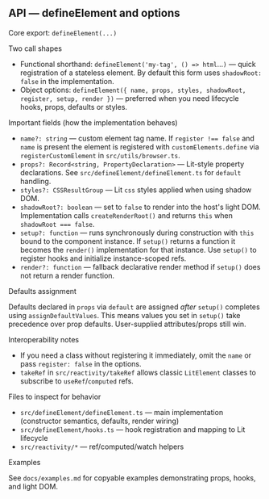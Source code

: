 ## API — defineElement and options

Core export: `defineElement(...)`

Two call shapes

- Functional shorthand: `defineElement('my-tag', () => html`...`)` — quick registration of a stateless element. By
  default this form uses `shadowRoot: false` in the implementation.
- Object options: `defineElement({ name, props, styles, shadowRoot, register, setup, render })` — preferred when you
  need lifecycle hooks, props, defaults or styles.

Important fields (how the implementation behaves)

- `name?: string` — custom element tag name. If `register !== false` and `name` is present the element is registered
  with `customElements.define` via `registerCustomElement` in `src/utils/browser.ts`.
- `props?: Record<string, PropertyDeclaration>` — Lit-style property declarations. See `src/defineElement/defineElement.ts`
  for `default` handling.
- `styles?: CSSResultGroup` — Lit `css` styles applied when using shadow DOM.
- `shadowRoot?: boolean` — set to `false` to render into the host's light DOM. Implementation calls `createRenderRoot()`
  and returns `this` when `shadowRoot === false`.
- `setup?: function` — runs synchronously during construction with `this` bound to the component instance. If
  `setup()` returns a function it becomes the `render()` implementation for that instance. Use `setup()` to register
  hooks and initialize instance-scoped refs.
- `render?: function` — fallback declarative render method if `setup()` does not return a render function.

Defaults assignment

Defaults declared in `props` via `default` are assigned *after* `setup()` completes using `assignDefaultValues`.
This means values you set in `setup()` take precedence over prop defaults. User-supplied attributes/props still win.

Interoperability notes

- If you need a class without registering it immediately, omit the `name` or pass `register: false` in the options.
- `takeRef` in `src/reactivity/takeRef` allows classic `LitElement` classes to subscribe to `useRef`/`computed` refs.

Files to inspect for behavior

- `src/defineElement/defineElement.ts` — main implementation (constructor semantics, defaults, render wiring)
- `src/defineElement/hooks.ts` — hook registration and mapping to Lit lifecycle
- `src/reactivity/*` — ref/computed/watch helpers

Examples

See `docs/examples.md` for copyable examples demonstrating props, hooks, and light DOM.
